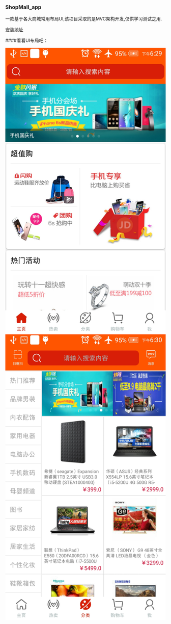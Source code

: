 ### ShopMall_app

一款基于各大商城常用布局UI,该项目采取的是MVC架构开发,仅供学习测试之用.

[安装地址](https://fir.im/yieg)

####看看UI布局吧：

![首页效果图](https://github.com/firrender/ShopMall_app/blob/master/screenshots/%E5%BA%94%E7%94%A8%E5%AE%9D%E6%88%AA%E5%B1%8F2017082001.png?raw=true)
![分类效果图](https://github.com/firrender/ShopMall_app/blob/master/screenshots/%E5%BA%94%E7%94%A8%E5%AE%9D%E6%88%AA%E5%B1%8F2017082003.png?raw=true)
